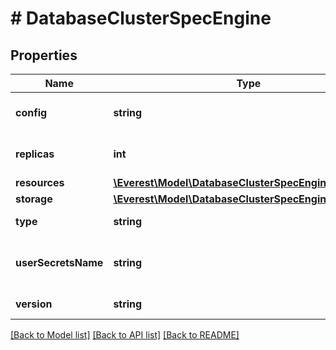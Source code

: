 # # DatabaseClusterSpecEngine

## Properties

Name | Type | Description | Notes
------------ | ------------- | ------------- | -------------
**config** | **string** | Config is the engine configuration | [optional]
**replicas** | **int** | Replicas is the number of engine replicas | [optional]
**resources** | [**\Everest\Model\DatabaseClusterSpecEngineResources**](DatabaseClusterSpecEngineResources.md) |  | [optional]
**storage** | [**\Everest\Model\DatabaseClusterSpecEngineStorage**](DatabaseClusterSpecEngineStorage.md) |  |
**type** | **string** | Type is the engine type |
**userSecretsName** | **string** | UserSecretsName is the name of the secret containing the user secrets | [optional]
**version** | **string** | Version is the engine version | [optional]

[[Back to Model list]](../../README.md#models) [[Back to API list]](../../README.md#endpoints) [[Back to README]](../../README.md)
